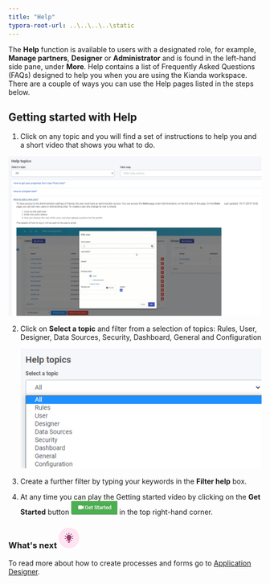 ```yaml
---
title: "Help"
typora-root-url: ..\..\..\..\static
---
```


The **Help** function is available to users with a designated role, for example, **Manage partners**, **Designer** or **Administrator** and is found in the left-hand side pane, under **More**. Help contains a list of Frequently Asked Questions (FAQs) designed to help you when you are using the Kianda workspace. There are a couple of ways you can use the Help pages listed in the steps below.



## Getting started with Help ##

1. Click on any topic and you will find a set of instructions to help you and a short video that shows you what to do.

![Help FAQs](/images/help3.png)

2. Click on **Select a topic** and filter from a selection of topics: Rules, User, Designer, Data Sources, Security, Dashboard, General and Configuration

    ![Help topics](/images/helptopics.png)

   

3. Create a further filter by typing your keywords in the **Filter help** box.

4. At any time you can play the Getting started video by clicking on the **Get Started** button ![Get started video](/images/getstarted.png) in the top right-hand corner.

   


### What's next  ![Idea icon](/images/18.png) ###

To read more about how to create processes and forms go to [Application Designer](/docs/platform/application-designer/).

